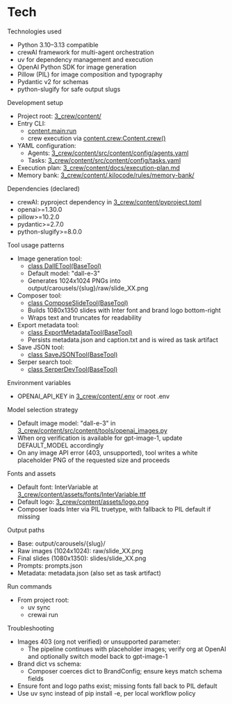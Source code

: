 # Tech

Technologies used
- Python 3.10–3.13 compatible
- crewAI framework for multi-agent orchestration
- uv for dependency management and execution
- OpenAI Python SDK for image generation
- Pillow (PIL) for image composition and typography
- Pydantic v2 for schemas
- python-slugify for safe output slugs

Development setup
- Project root: [3_crew/content/](3_crew/content/)
- Entry CLI:
  - [content.main:run](3_crew/content/src/content/main.py)
  - crew execution via [content.crew:Content.crew()](3_crew/content/src/content/crew.py)
- YAML configuration:
  - Agents: [3_crew/content/src/content/config/agents.yaml](3_crew/content/src/content/config/agents.yaml)
  - Tasks: [3_crew/content/src/content/config/tasks.yaml](3_crew/content/src/content/config/tasks.yaml)
- Execution plan: [3_crew/content/docs/execution-plan.md](3_crew/content/docs/execution-plan.md)
- Memory bank: [3_crew/content/.kilocode/rules/memory-bank/](3_crew/content/.kilocode/rules/memory-bank/)

Dependencies (declared)
- crewAI: pyproject dependency in [3_crew/content/pyproject.toml](3_crew/content/pyproject.toml)
- openai>=1.30.0
- pillow>=10.2.0
- pydantic>=2.7.0
- python-slugify>=8.0.0

Tool usage patterns
- Image generation tool:
  - [class DallETool(BaseTool)](https://github.com/crewAI/crewAI-tools/blob/main/src/crewai_tools/tools/dalle_image_generator_tool/dalle_image_generator_tool.py)
  - Default model: "dall-e-3"
  - Generates 1024x1024 PNGs into output/carousels/{slug}/raw/slide_XX.png
- Composer tool:
  - [class ComposeSlideTool(BaseTool)](3_crew/content/src/content/tools/composer.py:86)
  - Builds 1080x1350 slides with Inter font and brand logo bottom-right
  - Wraps text and truncates for readability
- Export metadata tool:
  - [class ExportMetadataTool(BaseTool)](3_crew/content/src/content/tools/export_metadata.py:28)
  - Persists metadata.json and caption.txt and is wired as task artifact
- Save JSON tool:
  - [class SaveJSONTool(BaseTool)](3_crew/content/src/content/tools/save_json.py:14)
- Serper search tool:
  - [class SerperDevTool(BaseTool)](https://github.com/crewAI/crewAI-tools/blob/main/src/crewai_tools/tools/serper_dev_tool/serper_dev_tool.py)

Environment variables
- OPENAI_API_KEY in [3_crew/content/.env](3_crew/content/.env) or root .env

Model selection strategy
- Default image model: "dall-e-3" in [3_crew/content/src/content/tools/openai_images.py](3_crew/content/src/content/tools/openai_images.py:13)
- When org verification is available for gpt-image-1, update DEFAULT_MODEL accordingly
- On any image API error (403, unsupported), tool writes a white placeholder PNG of the requested size and proceeds

Fonts and assets
- Default font: InterVariable at [3_crew/content/assets/fonts/InterVariable.ttf](3_crew/content/assets/fonts/InterVariable.ttf)
- Default logo: [3_crew/content/assets/logo.png](3_crew/content/assets/logo.png)
- Composer loads Inter via PIL truetype, with fallback to PIL default if missing

Output paths
- Base: output/carousels/{slug}/
- Raw images (1024x1024): raw/slide_XX.png
- Final slides (1080x1350): slides/slide_XX.png
- Prompts: prompts.json
- Metadata: metadata.json (also set as task artifact)

Run commands
- From project root:
  - uv sync
  - crewai run

Troubleshooting
- Images 403 (org not verified) or unsupported parameter:
  - The pipeline continues with placeholder images; verify org at OpenAI and optionally switch model back to gpt-image-1
- Brand dict vs schema:
  - Composer coerces dict to BrandConfig; ensure keys match schema fields
- Ensure font and logo paths exist; missing fonts fall back to PIL default
- Use uv sync instead of pip install -e, per local workflow policy